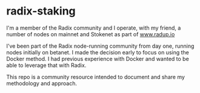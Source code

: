 # radix-staking

I'm a member of the Radix community and I operate, with my friend, a number of nodes on mainnet and Stokenet as part of www.radup.io

I've been part of the Radix node-running community from day one, running nodes initially on betanet. I made the decision early to focus on using the Docker method. I had previous experience with Docker and wanted to be able to leverage that with Radix.

This repo is a community resource intended to document and share my methodology and approach.
